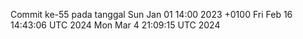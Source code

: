 Commit ke-55 pada tanggal Sun Jan 01 14:00 2023 +0100
Fri Feb 16 14:43:06 UTC 2024
Mon Mar  4 21:09:15 UTC 2024
